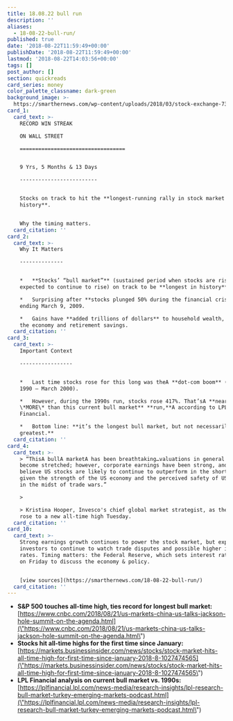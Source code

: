 ```yaml
---
title: 18.08.22 bull run
description: ''
aliases:
  - 18-08-22-bull-run/
published: true
date: '2018-08-22T11:59:49+00:00'
publishDate: '2018-08-22T11:59:49+00:00'
lastmod: '2018-08-22T14:03:56+00:00'
tags: []
post_author: []
section: quickreads
card_series: money
color_palette_classname: dark-green
background_image: >-
  https://smarthernews.com/wp-content/uploads/2018/03/stock-exchange-738671_1280.jpg
card_1:
  card_text: >-
    RECORD WIN STREAK  

    ON WALL STREET

    ==================================


    9 Yrs, 5 Months & 13 Days

    -------------------------


    Stocks on track to hit the **longest-running rally in stock market
    history**.


    Why the timing matters.
  card_citation: ''
card_2:
  card_text: >-
    Why It Matters

    --------------


    *   **Stocks’ “bull market”** (sustained period when stocks are rising &
    expected to continue to rise) on track to be **longest in history**.

    *   Surprising after **stocks plunged 50% during the financial crisis**
    ending March 9, 2009.

    *   Gains have **added trillions of dollars** to household wealth, boosting
    the economy and retirement savings.
  card_citation: ''
card_3:
  card_text: >-
    Important Context

    -----------------


    *   Last time stocks rose for this long was theA **dot-com boom** (October
    1990 – March 2000).

    *   However, during the 1990s run, stocks rose 417%. That’sA **nearly 25%
    \*MORE\* than this current bull market** **run,**A according to LPL
    Financial.

    *   Bottom line: **it’s the longest bull market, but not necessarily the
    greatest.**
  card_citation: ''
card_4:
  card_text: >-
    > “ThisA bullA marketA has been breathtaking…valuations in general have
    become stretched; however, corporate earnings have been strong, and I
    believe US stocks are likely to continue to outperform in the shorter term
    given the strength of the US economy and the perceived safety of US stocks
    in the midst of trade wars.”

    > 

    > Kristina Hooper, Invesco's chief global market strategist, as the S&P 500
    rose to a new all-time high Tuesday.
  card_citation: ''
card_10:
  card_text: >-
    Strong earnings growth continues to power the stock market, but experts warn
    investors to continue to watch trade disputes and possible higher interest
    rates. Timing matters: the Federal Reserve, which sets interest rates, meets
    on Friday to discuss the economy & policy.


    [view sources](https://smarthernews.com/18-08-22-bull-run/)
  card_citation: ''
---
```

*   **S&P 500 touches all-time high, ties record for longest bull market:**  
    [https://www.cnbc.com/2018/08/21/us-markets-china-us-talks-jackson-hole-summit-on-the-agenda.html](\"https://www.cnbc.com/2018/08/21/us-markets-china-us-talks-jackson-hole-summit-on-the-agenda.html\")
*   **Stocks hit all-time highs for the first time since January:**  
    [https://markets.businessinsider.com/news/stocks/stock-market-hits-all-time-high-for-first-time-since-january-2018-8-1027474565](\"https://markets.businessinsider.com/news/stocks/stock-market-hits-all-time-high-for-first-time-since-january-2018-8-1027474565\")
*   **LPL Financial analysis on current bull market vs. 1990s:**  
    [https://lplfinancial.lpl.com/news-media/research-insights/lpl-research-bull-market-turkey-emerging-markets-podcast.html](\"https://lplfinancial.lpl.com/news-media/research-insights/lpl-research-bull-market-turkey-emerging-markets-podcast.html\")